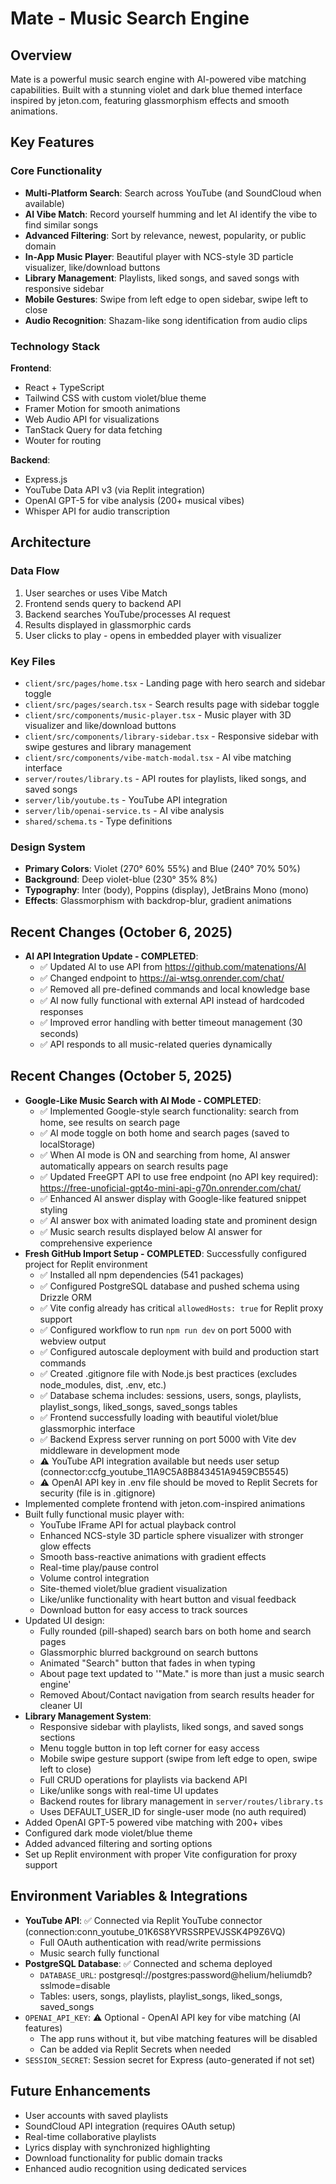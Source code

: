 # Mate - Music Search Engine

## Overview
Mate is a powerful music search engine with AI-powered vibe matching capabilities. Built with a stunning violet and dark blue themed interface inspired by jeton.com, featuring glassmorphism effects and smooth animations.

## Key Features

### Core Functionality
- **Multi-Platform Search**: Search across YouTube (and SoundCloud when available)
- **AI Vibe Match**: Record yourself humming and let AI identify the vibe to find similar songs
- **Advanced Filtering**: Sort by relevance, newest, popularity, or public domain
- **In-App Music Player**: Beautiful player with NCS-style 3D particle visualizer, like/download buttons
- **Library Management**: Playlists, liked songs, and saved songs with responsive sidebar
- **Mobile Gestures**: Swipe from left edge to open sidebar, swipe left to close
- **Audio Recognition**: Shazam-like song identification from audio clips

### Technology Stack
**Frontend**:
- React + TypeScript
- Tailwind CSS with custom violet/blue theme
- Framer Motion for smooth animations
- Web Audio API for visualizations
- TanStack Query for data fetching
- Wouter for routing

**Backend**:
- Express.js
- YouTube Data API v3 (via Replit integration)
- OpenAI GPT-5 for vibe analysis (200+ musical vibes)
- Whisper API for audio transcription

## Architecture

### Data Flow
1. User searches or uses Vibe Match
2. Frontend sends query to backend API
3. Backend searches YouTube/processes AI request
4. Results displayed in glassmorphic cards
5. User clicks to play - opens in embedded player with visualizer

### Key Files
- `client/src/pages/home.tsx` - Landing page with hero search and sidebar toggle
- `client/src/pages/search.tsx` - Search results page with sidebar toggle
- `client/src/components/music-player.tsx` - Music player with 3D visualizer and like/download buttons
- `client/src/components/library-sidebar.tsx` - Responsive sidebar with swipe gestures and library management
- `client/src/components/vibe-match-modal.tsx` - AI vibe matching interface
- `server/routes/library.ts` - API routes for playlists, liked songs, and saved songs
- `server/lib/youtube.ts` - YouTube API integration
- `server/lib/openai-service.ts` - AI vibe analysis
- `shared/schema.ts` - Type definitions

### Design System
- **Primary Colors**: Violet (270° 60% 55%) and Blue (240° 70% 50%)
- **Background**: Deep violet-blue (230° 35% 8%)
- **Typography**: Inter (body), Poppins (display), JetBrains Mono (mono)
- **Effects**: Glassmorphism with backdrop-blur, gradient animations

## Recent Changes (October 6, 2025)
- **AI API Integration Update - COMPLETED**:
  - ✅ Updated AI to use API from https://github.com/matenations/AI
  - ✅ Changed endpoint to https://ai-wtsg.onrender.com/chat/
  - ✅ Removed all pre-defined commands and local knowledge base
  - ✅ AI now fully functional with external API instead of hardcoded responses
  - ✅ Improved error handling with better timeout management (30 seconds)
  - ✅ API responds to all music-related queries dynamically

## Recent Changes (October 5, 2025)
- **Google-Like Music Search with AI Mode - COMPLETED**:
  - ✅ Implemented Google-style search functionality: search from home, see results on search page
  - ✅ AI mode toggle on both home and search pages (saved to localStorage)
  - ✅ When AI mode is ON and searching from home, AI answer automatically appears on search results page
  - ✅ Updated FreeGPT API to use free endpoint (no API key required): https://free-unoficial-gpt4o-mini-api-g70n.onrender.com/chat/
  - ✅ Enhanced AI answer display with Google-like featured snippet styling
  - ✅ AI answer box with animated loading state and prominent design
  - ✅ Music search results displayed below AI answer for comprehensive experience
- **Fresh GitHub Import Setup - COMPLETED**: Successfully configured project for Replit environment
  - ✅ Installed all npm dependencies (541 packages)
  - ✅ Configured PostgreSQL database and pushed schema using Drizzle ORM
  - ✅ Vite config already has critical `allowedHosts: true` for Replit proxy support
  - ✅ Configured workflow to run `npm run dev` on port 5000 with webview output
  - ✅ Configured autoscale deployment with build and production start commands
  - ✅ Created .gitignore file with Node.js best practices (excludes node_modules, dist, .env, etc.)
  - ✅ Database schema includes: sessions, users, songs, playlists, playlist_songs, liked_songs, saved_songs tables
  - ✅ Frontend successfully loading with beautiful violet/blue glassmorphic interface
  - ✅ Backend Express server running on port 5000 with Vite dev middleware in development mode
  - ⚠️ YouTube API integration available but needs user setup (connector:ccfg_youtube_11A9C5A8B843451A9459CB5545)
  - ⚠️ OpenAI API key in .env file should be moved to Replit Secrets for security (file is in .gitignore)
- Implemented complete frontend with jeton.com-inspired animations
- Built fully functional music player with:
  - YouTube IFrame API for actual playback control
  - Enhanced NCS-style 3D particle sphere visualizer with stronger glow effects
  - Smooth bass-reactive animations with gradient effects
  - Real-time play/pause control
  - Volume control integration
  - Site-themed violet/blue gradient visualization
  - Like/unlike functionality with heart button and visual feedback
  - Download button for easy access to track sources
- Updated UI design:
  - Fully rounded (pill-shaped) search bars on both home and search pages
  - Glassmorphic blurred background on search buttons
  - Animated "Search" button that fades in when typing
  - About page text updated to '"Mate." is more than just a music search engine'
  - Removed About/Contact navigation from search results header for cleaner UI
- **Library Management System**:
  - Responsive sidebar with playlists, liked songs, and saved songs sections
  - Menu toggle button in top left corner for easy access
  - Mobile swipe gesture support (swipe from left edge to open, swipe left to close)
  - Full CRUD operations for playlists via backend API
  - Like/unlike songs with real-time UI updates
  - Backend routes for library management in `server/routes/library.ts`
  - Uses DEFAULT_USER_ID for single-user mode (no auth required)
- Added OpenAI GPT-5 powered vibe matching with 200+ vibes
- Configured dark mode violet/blue theme
- Added advanced filtering and sorting options
- Set up Replit environment with proper Vite configuration for proxy support

## Environment Variables & Integrations
- **YouTube API**: ✅ Connected via Replit YouTube connector (connection:conn_youtube_01K6S8YVRSSRPEVJSSK4P9Z6VQ)
  - Full OAuth authentication with read/write permissions
  - Music search fully functional
- **PostgreSQL Database**: ✅ Connected and schema deployed
  - `DATABASE_URL`: postgresql://postgres:password@helium/heliumdb?sslmode=disable
  - Tables: users, songs, playlists, playlist_songs, liked_songs, saved_songs
- `OPENAI_API_KEY`: ⚠️ Optional - OpenAI API key for vibe matching (AI features)
  - The app runs without it, but vibe matching features will be disabled
  - Can be added via Replit Secrets when needed
- `SESSION_SECRET`: Session secret for Express (auto-generated if not set)

## Future Enhancements
- User accounts with saved playlists
- SoundCloud API integration (requires OAuth setup)
- Real-time collaborative playlists
- Lyrics display with synchronized highlighting
- Download functionality for public domain tracks
- Enhanced audio recognition using dedicated services

